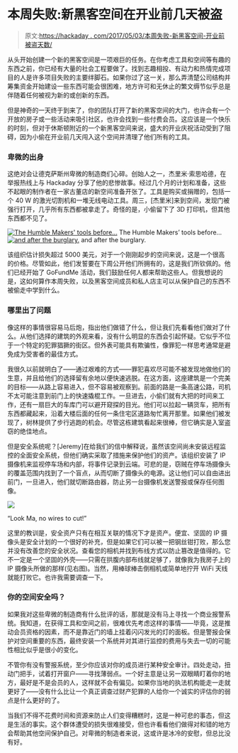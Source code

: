 # 本周失败:新黑客空间在开业前几天被盗

> 原文:[https://hackaday . com/2017/05/03/本周失败-新黑客空间-开业前被盗天数/](https://hackaday.com/2017/05/03/fail-of-the-week-new-hackerspace-burglarized-days-before-opening/)

从头开始创建一个新的黑客空间是一项艰巨的任务。在你考虑工具和空间等有趣的东西之前，你已经有大量的社会工程要做了。找到志趣相投、有动力和热情完成项目的人是许多项目失败的主要绊脚石。如果你过了这一关，那么弄清楚公司结构并筹集资金开始建设一些东西可能会很困难，地方许可和无休止的繁文缛节似乎总是伴随着任何被视为新的或创新的东西。

但是神奇的一天终于到来了，你的团队打开了新的黑客空间的大门，也许会有一个开放的房子或一些活动来吸引社区，也许会找到一些付费会员。这应该是一个快乐的时刻，但对于休斯顿附近的一个新黑客空间来说，盛大的开业庆祝活动受到了阻碍，因为小偷在开业前几天闯入这个空间并清理了他们所有的工具。

### 卑微的出身

这绝对会让德克萨斯州卑微的制造商们心碎。创始人之一，杰里米·索思哈德，在举报热线上与 Hackaday 分享了他的悲惨故事。经过几个月的计划和准备，这些不起眼的制作者在一家古董店的新空间准备开张了。工具是购买或捐赠的，包括一个 40 W 的激光切割机和一堆无线电动工具。周三，[杰里米]来到空间，发现门被强行打开，几乎所有东西都被拿走了。奇怪的是，小偷留下了 3D 打印机，但其他东西都不见了。

 [![The Humble Makers' tools before...](../Images/a5513d7be7d42232a4c90e43b04d471e.png "tHQMq2v")](https://hackaday.com/2017/05/03/fail-of-the-week-new-hackerspace-burglarized-days-before-opening/thqmq2v/) The Humble Makers’ tools before… [![and after the burglary.](../Images/967e7c0c56bba12a5dd82d4e3c0ff22d.png "pegboard")](https://hackaday.com/2017/05/03/fail-of-the-week-new-hackerspace-burglarized-days-before-opening/pegboard/) and after the burglary.

该组织估计损失超过 5000 美元，对于一个刚刚起步的空间来说，这是一个很高的价格。尽管如此，他们发誓要在下周公开他们所拥有的，这是我们所钦佩的。他们已经开始了 GoFundMe 活动，我们鼓励任何人都来帮助这些人。但我想说的是，这如何算作本周失败，以及黑客空间成员和私人店主可以从保护自己的东西不被偷走中学到什么。

### 哪里出了问题

像这样的事情很容易马后炮，指出他们做错了什么，但让我们先看看他们做对了什么。从他们选择的建筑的外观来看，没有什么明显的东西会引起怀疑。它似乎不位于一个特定的犯罪猖獗的街区。但外表可能具有欺骗性，像罪犯一样思考通常是避免成为受害者的最佳方式。

我很久以前就明白了——通过艰难的方式——罪犯喜欢尽可能不被发现地做他们的生意，并且给他们的选择留有余地以便快速逃脱。在这方面，这座建筑是一个完美的目标——从路上容易进入，但不容易被观察到。前面的路是一条高速公路，司机不太可能注意到前门上的快速撬棍工作。一旦进去，小偷们就有大把的时间来工作，还有一扇巨大的车库门可以避开窥探的目光。他们可以拉起一辆货车，把所有东西都藏起来，沿着大楼后面的任何一条住宅区道路匆忙离开那里。如果他们被发现了，树林提供了步行逃跑的机会。尽管这栋建筑看起来很棒，但它确实是入室盗窃的绝佳地点。

但是安全系统呢？[Jeremy]在给我们的信中解释说，虽然该空间尚未安装远程监控的全面安全系统，但他们确实采取了措施来保护他们的资产。该组织安装了 IP 摄像机来监视停车场和内部，将事件记录到云端。可悲的是，窃贼在停车场摄像头的覆盖范围内找到了一个盲点，从而切断了摄像头的电源。这让他们可以自由进出前门，一旦进入，他们就切断路由器，防止另一台摄像机发送警报或保存任何图像。

[![](../Images/874f9e530cd8ad922e3750ad2396db43.png)](https://hackaday.com/wp-content/uploads/2017/04/img_20170429_122946944.jpg)

“Look Ma, no wires to cut!”

这里的教训是，安全资产只有在相互关联的情况下才是资产。便宜、坚固的 IP 摄像头是安全计划的一个很好的补充，但是如果它们可以被一把钢丝钳打败，那么您并没有改善您的安全状况。查看您的相机并找到布线方式以防止篡改是值得的。它不一定是一个坚固的外壳——只需在拱腹内部布线就足够了，就像我为我房子上的 IP 摄像头所做的那样(见右图)。当然，用棒球棒击倒相机或简单地拧开 WiFi 天线就能打败它。也许我需要调查一下。

### 你的空间安全吗？

如果我对这些卑微的制造商有什么批评的话，那就是没有马上寻找一个商业报警系统。我知道，在获得工具和空间之前，很难优先考虑这样的事情——毕竟，这是推动会员资格的因素，而不是靠近门的墙上挂着闪闪发光的灯的面板。但是警报会保护对空间重要的东西，最终安装一个系统并对其进行监控的费用与失去一切的可能性相比似乎是很小的变化。

不管你有没有警报系统，至少你应该对你的成员进行某种安全审计。四处走动，扭动门把手，试着打开窗户——寻找薄弱点。一个好主意是让另一双眼睛盯着你的地方，最好是不是会员的人，这样就不会有偏见。如果你当地的执法机构能走一走就更好了——没有什么比让一个真正调查过财产犯罪的人给你一个诚实的评估你的弱点是什么更好的了。

当我们不得不花费时间和资源来防止人们变得糟糕时，这是一种可悲的事态，但这是生活的事实。这个群体遭受的损失很难接受，但也许看看他们做得对和错的地方会帮助其他空间保护自己。对卑微的制造者来说，这或许是冰冷的安慰，但总比没有好。